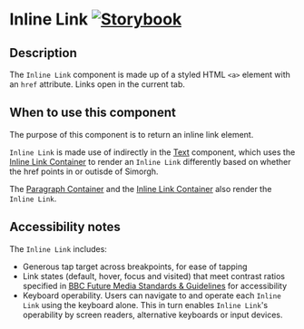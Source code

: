 # Inline Link [![Storybook](https://github.com/storybooks/press/blob/master/badges/storybook.svg)](https://simorghstorybook.now.sh/?selectedKind=InlineLink)

## Description

The `Inline Link` component is made up of a styled HTML `<a>` element with an `href` attribute. Links open in the current tab. 

## When to use this component

The purpose of this component is to return an inline link element.

`Inline Link` is made use of indirectly in the [Text](../Text) component, which uses the [Inline Link Container](../../containers/InlineLink) to render an `Inline Link` differently based on whether the href points in or outisde of Simorgh.

The [Paragraph Container](../../containers/Paragraph) and the [Inline Link Container](../../containers/InlineLink) also render the `Inline Link`.

## Accessibility notes 

The `Inline Link` includes:
* Generous tap target across breakpoints, for ease of tapping
* Link states (default, hover, focus and visited) that meet contrast ratios specified in [BBC Future Media Standards & Guidelines](http://www.bbc.co.uk/guidelines/futuremedia/accessibility/html/colour-contrast.shtml) for accessibility
* Keyboard operability. Users can navigate to and operate each `Inline Link` using the keyboard alone. This in turn enables `Inline Link`'s operability by screen readers, alternative keyboards or input devices.
